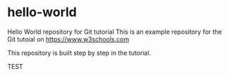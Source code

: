 # hello-world
Hello World repository for Git tutorial
This is an example repository for the Git tutoial on https://www.w3schools.com

This repository is built step by step in the tutorial.

TEST
